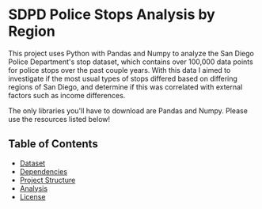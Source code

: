 # SDPD Police Stops Analysis by Region
This project uses Python with Pandas and Numpy to analyze the San Diego Police Department's stop dataset, which contains over 100,000 data points for police stops over the past couple years. With this data I aimed to investigate if the most usual types of stops differed based on differing regions of San Diego, and determine if this was correlated with external factors such as income differences.

The only libraries you'll have to download are Pandas and Numpy. Please use the resources listed below!

## Table of Contents
- [Dataset](https://github.com/k-anisha/SDPD-Police-Stops-Analysis-by-Region/blob/main/SDPD_data.zip)
- [Dependencies](https://github.com/k-anisha/SDPD-Police-Stops-Analysis-by-Region/blob/main/dependencies.txt)
- [Project Structure](https://github.com/k-anisha/SDPD-Police-Stops-Analysis-by-Region/blob/main/SDPD_Analysis.ipynb)
- [Analysis]( )
- [License](LICENSE)
